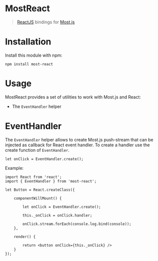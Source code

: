 # MostReact
>  [ReactJS](http://facebook.github.io/react/) bindings for [Most.js](https://github.com/cujojs/most)

# Installation

Install this module with npm: 

```
npm install most-react
```

# Usage

MostReact provides a set of utilities to work with Most.js and React:

- The `EventHandler` helper

# EventHandler

The `EventHandler` helper allows to create Most.js push-stream that can be injected as callback for React event handler. To create a handler use the create function of `EventHandler`.

```
let onClick = EventHandler.create();
```

Example:

```
import React from 'react';
import { EventHandler } from 'most-react';

let Button = React.createClass({

    componentWillMount() {

        let onClick = EventHandler.create();

        this._onClick = onClick.handler;

        onClick.stream.forEach(console.log.bind(console));
    },

    render() {

        return <button onClick={this._onClick} />
    }
});
```
